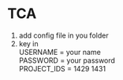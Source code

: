 # TCA
1. add config file in you folder
2. key in   
USERNAME = your name  
PASSWORD = your password  
PROJECT_IDS = 1429 1431  

